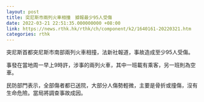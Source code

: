 ```yaml
---
layout: post
title: 突尼斯市兩列火車相撞　據報最少95人受傷
date: 2022-03-21 22:51:35.000000000 +08:00
link: https://news.rthk.hk/rthk/ch/component/k2/1640161-20220321.htm
categories: rthk
---
```


突尼斯首都突尼斯市南部兩列火車相撞，法新社報道，事故造成至少95人受傷。

事發在當地周一早上9時許，涉事的兩列火車，其中一班載有乘客，另一班則為空車。

民防部門表示，全部傷者都已送院，大部分人傷勢輕微，主要是骨折或撞傷，沒有生命危險。當局將調查事故成因。
